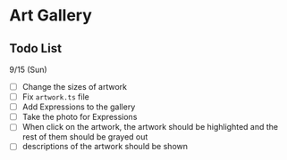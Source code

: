 # Art Gallery 

## Todo List

9/15 (Sun)
- [ ] Change the sizes of artwork
- [ ] Fix `artwork.ts` file 
- [ ] Add Expressions to the gallery
- [ ] Take the photo for Expressions
- [ ] When click on the artwork, the artwork should be highlighted and the rest of them should be grayed out
- [ ] descriptions of the artwork should be shown
